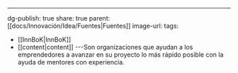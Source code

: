 ---
dg-publish: true
share: true
parent: [[docs/Innovación/Idea/Fuentes\|Fuentes]]
image-url: 
tags:
- [[InnBoK\|InnBoK]]
- [[content\|content]]
---Son organizaciones que ayudan a los emprendedores a avanzar en su proyecto lo más rápido posible con la ayuda de mentores con experiencia.